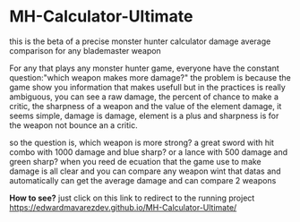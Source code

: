 # MH-Calculator-Ultimate
this is the beta of a precise monster hunter calculator damage average comparison for any blademaster weapon

For any that plays any monster hunter game, everyone have the constant question:"which weapon makes more damage?"
the problem is because the game show you information that makes usefull but in the practices is really ambiguous, you can see a raw damage,
the percent of chance to make a critic, the sharpness of a weapon and the value of the element damage, it seems simple, damage is damage, element is a plus and 
sharpness is for the weapon not bounce an a critic.

so the question is, which weapon is more strong? a great sword with hit combo with 1000 damage and blue sharp? or a lance with 500 damage and green sharp?
when you reed de ecuation that the game use to make damage is all clear and you can compare any weapon wint that datas and automatically can get the average damage and can compare 2 weapons

<strong>How to see?</strong> just click on this link to redirect to the running project <br>
https://edwardmavarezdev.github.io/MH-Calculator-Ultimate/
